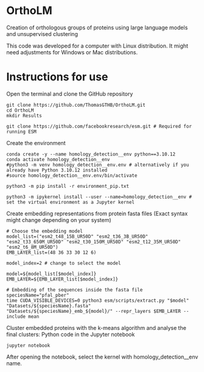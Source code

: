 # OrthoLM

Creation of orthologous groups of proteins using large language models and unsupervised clustering

This code was developed for a computer with Linux distribution. It might need adjustments for Windows or Mac distributions.

# Instructions for use

Open the terminal and clone the GitHub repository

```
git clone https://github.com/ThomasGTHB/OrthoLM.git
cd OrthoLM
mkdir Results

git clone https://github.com/facebookresearch/esm.git # Required for running ESM
```

Create the environment

```
conda create -y --name homology_detection__env python==3.10.12
conda activate homology_detection__env
#python3 -m venv homology_detection__env.env # alternatively if you already have Python 3.10.12 installed
#source homology_detection__env.env/bin/activate

python3 -m pip install -r environment_pip.txt

python3 -m ipykernel install --user --name=homology_detection__env # set the virtual environment as a Jupyter kernel
```

Create embedding representations from protein fasta files
(Exact syntax might change depending on your system)

```
# Choose the embedding model
model_list=("esm2_t48_15B_UR50D" "esm2_t36_3B_UR50D" "esm2_t33_650M_UR50D" "esm2_t30_150M_UR50D" "esm2_t12_35M_UR50D" "esm2_t6_8M_UR50D")
EMB_LAYER_list=(48 36 33 30 12 6)

model_index=2 # change to select the model

model=${model_list[$model_index]}
EMB_LAYER=${EMB_LAYER_list[$model_index]}

# Embedding of the sequences inside the fasta file
speciesName="pfal_pber"
time CUDA_VISIBLE_DEVICES=0 python3 esm/scripts/extract.py "$model" "Datasets/${speciesName}.fasta" "Datasets/${speciesName}_emb_${model}/" --repr_layers $EMB_LAYER --include mean
```

Cluster embedded proteins with the k-means algorithm and analyse the final clusters: Python code in the Jupyter notebook
```
jupyter notebook
```
After opening the notebook, select the kernel with homology_detection__env name.

